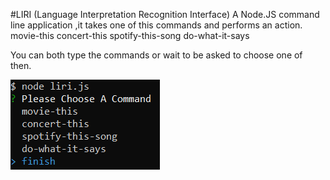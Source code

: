 #LIRI (Language Interpretation Recognition Interface)
A Node.JS command line application ,it takes one of this commands and performs an action.
   movie-this
   concert-this
   spotify-this-song
   do-what-it-says

You can both type the commands or wait to be asked to choose one of then.
  
  ![Image of menu](1.png)